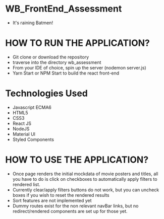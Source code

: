 # WB_FrontEnd_Assessment
- It's raining Batmen! 

# HOW TO RUN THE APPLICATION? 
- Git clone or download the repository
- traverse into the directory wb_assessment
- From your IDE of choice, spin up the server (nodemon server.js) 
- Yarn Start or NPM Start to build the react front-end 

# Technologies Used 
- Javascript ECMA6
- HTML5
- CSS3
- React JS
- NodeJS 
- Material UI 
- Styled Components

# HOW TO USE THE APPLICATION? 
- Once page renders the initial mockdata of movie posters and titles, all you have to do is click on checkboxes to automatically apply filters to rendered list. 
- Currently clear/apply filters buttons do not work, but you can uncheck boxes if you wish to reset the rendered results
- Sort features are not implemented yet
- Dummy routes exist for the non relevant navBar links, but no redirect/rendered components are set up for those yet. 
